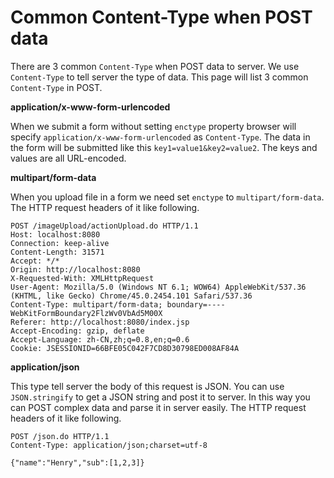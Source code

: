 # Common Content-Type when POST data
There are 3 common `Content-Type` when POST data to server. We use `Content-Type` to tell server
the type of data. This page will list 3 common `Content-Type` in POST.

**application/x-www-form-urlencoded**

When we submit a form without setting `enctype` property browser will specify `application/x-www-form-urlencoded`
as `Content-Type`. The data in the form will be submitted like this `key1=value1&key2=value2`. The keys
and values are all URL-encoded. 

**multipart/form-data**

When you upload file in a form we need set `enctype` to `multipart/form-data`. The HTTP request headers of
it like following.
```text
POST /imageUpload/actionUpload.do HTTP/1.1
Host: localhost:8080
Connection: keep-alive
Content-Length: 31571
Accept: */*
Origin: http://localhost:8080
X-Requested-With: XMLHttpRequest
User-Agent: Mozilla/5.0 (Windows NT 6.1; WOW64) AppleWebKit/537.36 (KHTML, like Gecko) Chrome/45.0.2454.101 Safari/537.36
Content-Type: multipart/form-data; boundary=----WebKitFormBoundary2FlzWv0VbAd5M00X
Referer: http://localhost:8080/index.jsp
Accept-Encoding: gzip, deflate
Accept-Language: zh-CN,zh;q=0.8,en;q=0.6
Cookie: JSESSIONID=66BFE05C042F7CD8D30798ED008AF84A
```

**application/json**

This type tell server the body of this request is JSON. You can use `JSON.stringify` to get a JSON string
and post it to server. In this way you can POST complex data and parse it in server easily. The HTTP 
request headers of it like following.
```text
POST /json.do HTTP/1.1 
Content-Type: application/json;charset=utf-8

{"name":"Henry","sub":[1,2,3]}
```

